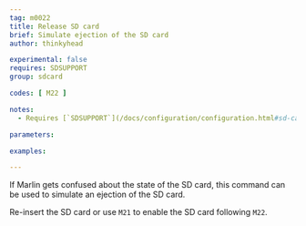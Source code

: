 ```yaml
---
tag: m0022
title: Release SD card
brief: Simulate ejection of the SD card
author: thinkyhead

experimental: false
requires: SDSUPPORT
group: sdcard

codes: [ M22 ]

notes:
  - Requires [`SDSUPPORT`](/docs/configuration/configuration.html#sd-card)

parameters:

examples:

---
```


If Marlin gets confused about the state of the SD card, this command can be used to simulate an ejection of the SD card.

Re-insert the SD card or use `M21` to enable the SD card following `M22`.
